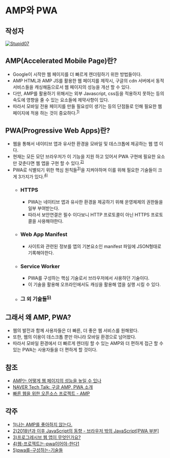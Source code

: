 # **AMP와 PWA**

## 작성자
[![Stupid07](https://avatars1.githubusercontent.com/u/35564566?s=100&v=4)](https://github.com/Stupid07)

## AMP(Accelerated Mobile Page)란?
- Google이 시작한 웹 페이지를 더 빠르게 렌더링하기 위한 방법들이다.
- AMP HTML과 AMP JS를 활용한 웹 페이지를 제작시, 구글의 cdn 서버에서 동적 서비스들을 캐싱해둠으로서 웹 페이지의 성능을 개선 할 수 있다.
- 다만, AMP를 활용하기 위해서는 외부 Javascript, css등을 적용하지 못하는 등의 속도에 영향을 줄 수 있는 요소들에 제약사항이 있다.
- 따라서 모바일 전용 페이지를 만들 필요성이 생기는 등의 단점들로 인해 필요한 웹 페이지에 적용 하는 것이 중요하다.<sup>[1)](#ref1)</sup>

## PWA(Progressive Web Apps)란?
- 웹을 통해서 네이티브 앱과 유사한 환경을 모바일 및 데스크톱에 제공하는 웹 앱 이다.
- 현재는 모든 모던 브라우저가 이 기능을 지원 하고 있어서 PWA 구현에 필요한 요소만 갖춘다면 웹 앱을 구현 할 수 있다.<sup>[2)](#ref1)</sup>
- PWA로 식별되기 위한 핵심 원칙들<sup>[3)](#ref1)</sup>을 지켜야하며 이를 위해 필요한 기술들이 크게 3가지가 있다.<sup>[4)](#ref1)</sup>
  - ### HTTPS
    - PWA는 네이티브 앱과 유사한 환경을 제공하기 위해 운영체제의 권한들을 일부 부여받는다.
    - 따라서 보안연결은 필수 이다보니 HTTP 프로토콜이 아닌 HTTPS 프로토콜을 사용해야한다.
  - ### Web App Manifest
    - 사이트와 관련된 정보를 앱의 기본요소인 manifest 파일에 JSON형태로 기록해야한다.
  - ### Service Worker
    - PWA를 구성하는 핵심 기술로서 브라우저에서 사용하던 기술이다.
    - 이 기술을 활용해 오프라인에서도 캐싱을 활용해 앱을 실행 시킬 수 있다.
  - ### 그 외 기술들<sup>[5)](#ref1)</sup>
  
## 그래서 왜 AMP, PWA?
- 웹의 발전과 함께 사용자들은 더 빠른, 더 좋은 웹 서비스를 원해왔다.
- 또한, 웹의 이용이 데스크톱 뿐만 아니라 모바일 환경으로 넘어왔다.
- 따라서 모바일 환경에서 더 빠르게 렌더링 할 수 있는 AMP와 더 편하게 접근 할 수 있는 PWA는 사용자들을 더 편하게 할 것이다.

## 참조
- [AMP는 어떻게 웹 페이지의 성능을 높일 수 있나](https://d2.naver.com/helloworld/6856597)
- [NAVER Tech Talk: 구글 AMP, PWA 소개](https://d2.naver.com/news/8185757)
- [빠른 웹을 위한 오픈소스 프로젝트 - AMP](https://brunch.co.kr/@sangjinkang/10)

## 각주
<a id="ref1"></a>
- [1)나는 AMP를 좋아하지 않는다.](https://blog.outsider.ne.kr/1285)
- [2)2018년과 이후 JavaScript의 동향 - 브라우저 밖의 JavaScript[PWA 부분]](https://d2.naver.com/helloworld/5644368)
- [3)프로그레시브 웹 앱이 무엇인가요?](https://developer.mozilla.org/ko/docs/Web/Progressive_web_apps/%EC%86%8C%EA%B0%9C)
- [4)웹-프로젝트는-pwa이어야-한다1](https://webactually.com/2017/09/%EC%9B%B9-%ED%94%84%EB%A1%9C%EC%A0%9D%ED%8A%B8%EB%8A%94-pwa%EC%9D%B4%EC%96%B4%EC%95%BC-%ED%95%9C%EB%8B%A41/)
- [5)pwa를-구성하는-기술들](https://medium.com/@euncho/pwa%EB%A5%BC-%EA%B5%AC%EC%84%B1%ED%95%98%EB%8A%94-%EA%B8%B0%EC%88%A0%EB%93%A4-a5be57df5575)
